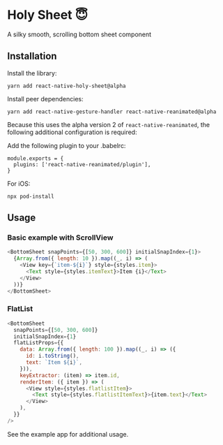 
# Holy Sheet 😇

A silky smooth, scrolling bottom sheet component

## Installation

Install the library:

```
yarn add react-native-holy-sheet@alpha
```

Install peer dependencies:

```
yarn add react-native-gesture-handler react-native-reanimated@alpha
```

Because this uses the alpha version 2 of `react-native-reanimated`, the following additional configuration is required:

Add the following plugin to your .babelrc:

```
module.exports = {
  plugins: ['react-native-reanimated/plugin'],
}
```

For iOS:

```
npx pod-install
```

## Usage

### Basic example with ScrollView

```js
<BottomSheet snapPoints={[50, 300, 600]} initialSnapIndex={1}>
  {Array.from({ length: 10 }).map((_, i) => (
    <View key={`item-${i}`} style={styles.item}>
      <Text style={styles.itemText}>Item {i}</Text>
    </View>
  ))}
</BottomSheet>
```

### FlatList

```js
<BottomSheet
  snapPoints={[50, 300, 600]}
  initialSnapIndex={1}
  flatListProps={{
    data: Array.from({ length: 100 }).map((_, i) => ({
      id: i.toString(),
      text: `Item ${i}`,
    })),
    keyExtractor: (item) => item.id,
    renderItem: ({ item }) => (
      <View style={styles.flatlistItem}>
        <Text style={styles.flatlistItemText}>{item.text}</Text>
      </View>
    ),
  }}
/>
```

See the example app for additional usage.
